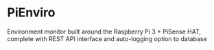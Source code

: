 # PiEnviro
Environment monitor built around the Raspberry Pi 3 + PiSense HAT, complete with REST API interface and auto-logging option to database

